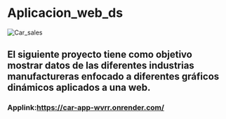 # Aplicacion_web_ds
![Car_sales](https://github.com/GabrielChavezC/Aplicaci-n_web_ds/assets/155968191/1d42d11c-d9e0-4569-86ea-42e9ce4b0d64)

## El siguiente proyecto tiene como objetivo mostrar datos de las diferentes industrias manufactureras  enfocado a diferentes gráficos dinámicos aplicados a una web.
### Applink:https://car-app-wvrr.onrender.com/
